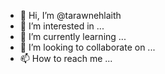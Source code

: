 - 👋 Hi, I’m @tarawnehlaith
- 👀 I’m interested in ...
- 🌱 I’m currently learning ...
- 💞️ I’m looking to collaborate on ...
- 📫 How to reach me ...

<!---
tarawnehlaith/tarawnehlaith is a ✨ special ✨ repository because its `README.md` (this file) appears on your GitHub profile.
You can click the Preview link to take a look at your changes.
--->
